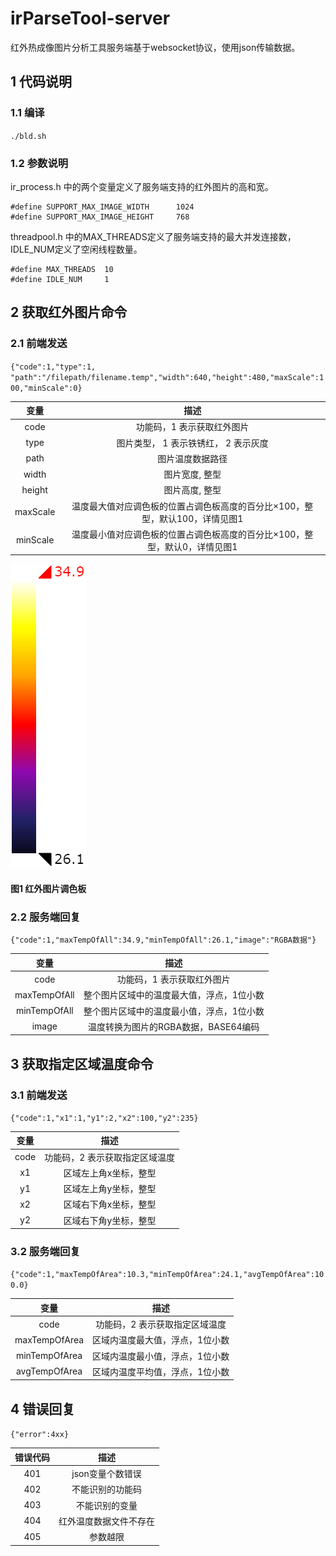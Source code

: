# irParseTool-server

红外热成像图片分析工具服务端基于websocket协议，使用json传输数据。

## 1 代码说明

### 1.1 编译

`./bld.sh`

### 1.2 参数说明

ir_process.h 中的两个变量定义了服务端支持的红外图片的高和宽。
```
#define SUPPORT_MAX_IMAGE_WIDTH      1024
#define SUPPORT_MAX_IMAGE_HEIGHT     768
```
threadpool.h 中的MAX_THREADS定义了服务端支持的最大并发连接数，IDLE_NUM定义了空闲线程数量。
```
#define MAX_THREADS  10
#define IDLE_NUM     1
```

## 2 获取红外图片命令

### 2.1 前端发送

`{"code":1,"type":1, "path":"/filepath/filename.temp","width":640,"height":480,"maxScale":100,"minScale":0}`

| 变量 | 描述 |
| :--: | :--: |
| code | 功能码，1 表示获取红外图片 |
| type | 图片类型， 1 表示铁锈红， 2 表示灰度 |
| path | 图片温度数据路径 |
| width | 图片宽度, 整型 |
| height | 图片高度, 整型 |
| maxScale | 温度最大值对应调色板的位置占调色板高度的百分比×100，整型，默认100，详情见图1 |
| minScale | 温度最小值对应调色板的位置占调色板高度的百分比×100，整型，默认0，详情见图1 |

![图1](https://github.com/yaoyanlianglove/irParseTool-server/raw/master/readme/tu1.png)

#### 图1 红外图片调色板

### 2.2 服务端回复

`{"code":1,"maxTempOfAll":34.9,"minTempOfAll":26.1,"image":"RGBA数据"}`

| 变量 | 描述 |
| :--: | :--: |
| code | 功能码，1 表示获取红外图片 |
| maxTempOfAll | 整个图片区域中的温度最大值，浮点，1位小数 |
| minTempOfAll | 整个图片区域中的温度最小值，浮点，1位小数 |
| image | 温度转换为图片的RGBA数据，BASE64编码 |

## 3 获取指定区域温度命令

### 3.1 前端发送

`{"code":1,"x1":1,"y1":2,"x2":100,"y2":235}`

| 变量 | 描述 |
| :--: | :--: |
| code | 功能码，2 表示获取指定区域温度 |
| x1 | 区域左上角x坐标，整型 |
| y1 | 区域左上角y坐标，整型 |
| x2 | 区域右下角x坐标，整型 |
| y2 | 区域右下角y坐标，整型 |

### 3.2 服务端回复

`{"code":1,"maxTempOfArea":10.3,"minTempOfArea":24.1,"avgTempOfArea":100.0}`

| 变量 | 描述 |
| :--: | :--: |
| code | 功能码，2 表示获取指定区域温度 |
| maxTempOfArea | 区域内温度最大值，浮点，1位小数 |
| minTempOfArea | 区域内温度最小值，浮点，1位小数 |
| avgTempOfArea | 区域内温度平均值，浮点，1位小数 |

## 4 错误回复

`{"error":4xx}`

| 错误代码 | 描述 |
| :--: | :--: |
| 401 | json变量个数错误 |
| 402 | 不能识别的功能码 |
| 403 | 不能识别的变量 |
| 404 | 红外温度数据文件不存在 |
| 405 | 参数越限 |
